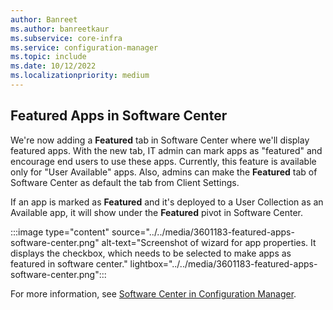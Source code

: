 ```yaml
---
author: Banreet
ms.author: banreetkaur
ms.subservice: core-infra
ms.service: configuration-manager
ms.topic: include
ms.date: 10/12/2022
ms.localizationpriority: medium
---
```

## <a name="bkmk_featured-apps-software-center"></a> Featured Apps in Software Center

<!--3601183-->
We're now adding a **Featured** tab in Software Center where we'll display featured apps. 
With the new tab, IT admin can mark apps as "featured" and encourage end users to use these apps. 
Currently, this feature is available only for "User Available" apps. 
Also, admins can make the **Featured** tab of Software Center as default the tab from Client Settings. 

If an app is marked as **Featured** and it's deployed to a User Collection as an Available app, it will show under the **Featured** pivot in Software Center.

:::image type="content" source="../../media/3601183-featured-apps-software-center.png" alt-text="Screenshot of wizard for app properties. It displays the checkbox, which needs to be selected to make apps as featured in software center." lightbox="../../media/3601183-featured-apps-software-center.png":::

For more information, see [Software Center in Configuration Manager](../../../../understand/software-center.md).
